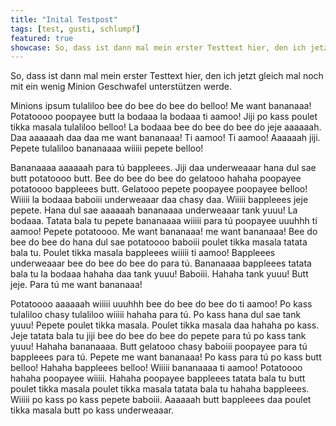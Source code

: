 ```yaml
---
title: "Inital Testpost"
tags: [test, gusti, schlumpf]
featured: true
showcase: So, dass ist dann mal mein erster Testtext hier, den ich jetzt gleich mal noch mit ein wenig Minion Geschwafel unterstützen werde.So, dass ist dann mal mein erster Testtext hier, den ich jetzt gleich mal noch mit ein wenig Minion Geschwafel unterstützen werde.
---
```

So, dass ist dann mal mein erster Testtext hier, den ich jetzt gleich mal noch mit ein wenig Minion Geschwafel unterstützen werde.

Minions ipsum tulaliloo bee do bee do bee do belloo! Me want bananaaa! Potatoooo poopayee butt la bodaaa la bodaaa ti aamoo! Jiji po kass poulet tikka masala tulaliloo belloo! La bodaaa bee do bee do bee do jeje aaaaaah. Daa aaaaaah daa daa me want bananaaa! Ti aamoo! Ti aamoo! Aaaaaah jiji. Pepete tulaliloo bananaaaa wiiiii pepete belloo!

Bananaaaa aaaaaah para tú bappleees. Jiji daa underweaaar hana dul sae butt potatoooo butt. Bee do bee do bee do gelatooo hahaha poopayee potatoooo bappleees butt. Gelatooo pepete poopayee poopayee belloo! Wiiiii la bodaaa baboiii underweaaar daa chasy daa. Wiiiii bappleees jeje pepete. Hana dul sae aaaaaah bananaaaa underweaaar tank yuuu! La bodaaa. Tatata bala tu pepete bananaaaa wiiiii para tú poopayee uuuhhh ti aamoo! Pepete potatoooo. Me want bananaaa! me want bananaaa! Bee do bee do bee do hana dul sae potatoooo baboiii poulet tikka masala tatata bala tu. Poulet tikka masala bappleees wiiiii ti aamoo! Bappleees underweaaar bee do bee do bee do para tú. Bananaaaa bappleees tatata bala tu la bodaaa hahaha daa tank yuuu! Baboiii. Hahaha tank yuuu! Butt jeje. Para tú me want bananaaa!

Potatoooo aaaaaah wiiiii uuuhhh bee do bee do bee do ti aamoo! Po kass tulaliloo chasy tulaliloo wiiiii hahaha para tú. Po kass hana dul sae tank yuuu! Pepete poulet tikka masala. Poulet tikka masala daa hahaha po kass. Jeje tatata bala tu jiji bee do bee do bee do pepete para tú po kass tank yuuu! Hahaha bananaaaa. Butt gelatooo chasy baboiii poopayee para tú bappleees para tú. Pepete me want bananaaa! Po kass para tú po kass butt belloo! Hahaha bappleees belloo! Wiiiii bananaaaa ti aamoo! Potatoooo hahaha poopayee wiiiii. Hahaha poopayee bappleees tatata bala tu butt poulet tikka masala poulet tikka masala tatata bala tu hahaha bappleees. Wiiiii po kass po kass pepete baboiii. Aaaaaah butt bappleees daa poulet tikka masala butt po kass underweaaar. 